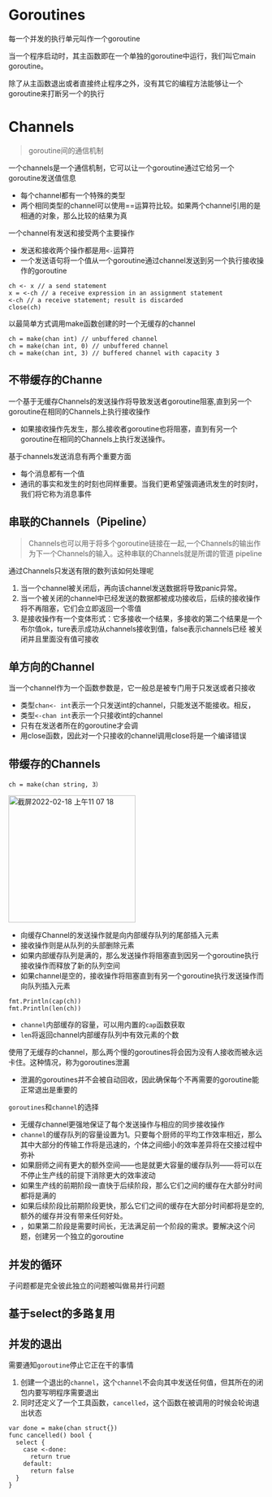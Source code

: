 # Goroutines

每一个并发的执行单元叫作一个goroutine

当一个程序启动时，其主函数即在一个单独的goroutine中运行，我们叫它main goroutine。


除了从主函数退出或者直接终止程序之外，没有其它的编程方法能够让一个goroutine来打断另一个的执行



# Channels
> goroutine间的通信机制

一个channels是一个通信机制，它可以让一个goroutine通过它给另一个goroutine发送值信息
* 每个channel都有一个特殊的类型
* 两个相同类型的channel可以使用==运算符比较。如果两个channel引用的是相通的对象，那么比较的结果为真


一个channel有发送和接受两个主要操作
* 发送和接收两个操作都是用`<‐`运算符
* 一个发送语句将一个值从一个goroutine通过channel发送到另一个执行接收操作的goroutine

```
ch <‐ x // a send statement
x = <‐ch // a receive expression in an assignment statement
<‐ch // a receive statement; result is discarded
close(ch)
```

以最简单方式调用make函数创建的时一个无缓存的channel
```
ch = make(chan int) // unbuffered channel
ch = make(chan int, 0) // unbuffered channel
ch = make(chan int, 3) // buffered channel with capacity 3
```

## 不带缓存的Channe

一个基于无缓存Channels的发送操作将导致发送者goroutine阻塞,直到另一个goroutine在相同的Channels上执行接收操作
* 如果接收操作先发生，那么接收者goroutine也将阻塞，直到有另一个goroutine在相同的Channels上执行发送操作。


基于channels发送消息有两个重要方面
* 每个消息都有一个值
* 通讯的事实和发生的时刻也同样重要。当我们更希望强调通讯发生的时刻时，我们将它称为消息事件


##  串联的Channels（Pipeline）
> Channels也可以用于将多个goroutine链接在一起,一个Channels的输出作为下一个Channels的输入。这种串联的Channels就是所谓的管道 pipeline

通过Channels只发送有限的数列该如何处理呢

1. 当一个channel被关闭后，再向该channel发送数据将导致panic异常。
2. 当一个被关闭的channel中已经发送的数据都被成功接收后，后续的接收操作将不再阻塞，它们会立即返回一个零值
3. 是接收操作有一个变体形式：它多接收一个结果，多接收的第二个结果是一个布尔值ok，ture表示成功从channels接收到值，false表示channels已经
被关闭并且里面没有值可接收

## 单方向的Channel

当一个channel作为一个函数参数是，它一般总是被专门用于只发送或者只接收
* 类型`chan<‐ int`表示一个只发送int的channel，只能发送不能接收。相反，
* 类型`<‐chan int`表示一个只接收int的channel
* 只有在发送者所在的goroutine才会调
* 用close函数，因此对一个只接收的channel调用close将是一个编译错误


## 带缓存的Channels
```
ch = make(chan string, 3）
```
<img width="250" alt="截屏2022-02-18 上午11 07 18" src="https://user-images.githubusercontent.com/27160394/154610018-c6049285-4a9e-4711-8561-3a85f2dbb87e.png">

* 向缓存Channel的发送操作就是向内部缓存队列的尾部插入元素
* 接收操作则是从队列的头部删除元素
* 如果内部缓存队列是满的，那么发送操作将阻塞直到因另一个goroutine执行接收操作而释放了新的队列空间
* 如果channel是空的，接收操作将阻塞直到有另一个goroutine执行发送操作而向队列插入元素

```
fmt.Println(cap(ch))
fmt.Println(len(ch))
```
* `channel`内部缓存的容量，可以用内置的`cap`函数获取
* `len`将返回channel内部缓存队列中有效元素的个数

使用了无缓存的channel，那么两个慢的goroutines将会因为没有人接收而被永远卡住。这种情况，称为goroutines泄漏
* 泄漏的goroutines并不会被自动回收，因此确保每个不再需要的goroutine能正常退出是重要的


`goroutines`和`channel`的选择
* 无缓存channel更强地保证了每个发送操作与相应的同步接收操作
* `channel`的缓存队列的容量设置为1。只要每个厨师的平均工作效率相近，那么其中大部分的传输工作将是迅速的，个体之间细小的效率差异将在交接过程中弥补
* 如果厨师之间有更大的额外空间——也是就更大容量的缓存队列——将可以在不停止生产线的前提下消除更大的效率波动
* 如果生产线的前期阶段一直快于后续阶段，那么它们之间的缓存在大部分时间都将是满的
* 如果后续阶段比前期阶段更快，那么它们之间的缓存在大部分时间都将是空的,额外的缓存并没有带来任何好处。
* ，如果第二阶段是需要时间长，无法满足前一个阶段的需求。要解决这个问题，创建另一个独立的goroutine


## 并发的循环

子问题都是完全彼此独立的问题被叫做易并行问题


## 基于select的多路复用

## 并发的退出

需要通知`goroutine`停止它正在干的事情
1. 创建一个退出的`channel`，这个`channel`不会向其中发送任何值，但其所在的闭包内要写明程序需要退出
2. 同时还定义了一个工具函数，`cancelled`，这个函数在被调用的时候会轮询退出状态

```
var done = make(chan struct{})
func cancelled() bool {
  select {
    case <‐done:
      return true
    default:
      return false
  }
}
```



